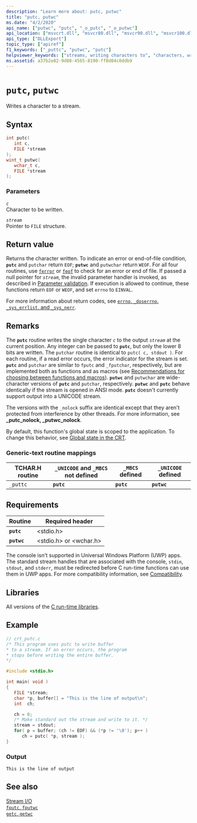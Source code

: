 ```yaml
---
description: "Learn more about: putc, putwc"
title: "putc, putwc"
ms.date: "4/2/2020"
api_name: ["putwc", "putc", "_o_putc", "_o_putwc"]
api_location: ["msvcrt.dll", "msvcr80.dll", "msvcr90.dll", "msvcr100.dll", "msvcr100_clr0400.dll", "msvcr110.dll", "msvcr110_clr0400.dll", "msvcr120.dll", "msvcr120_clr0400.dll", "ucrtbase.dll", "api-ms-win-crt-stdio-l1-1-0.dll"]
api_type: ["DLLExport"]
topic_type: ["apiref"]
f1_keywords: ["_puttc", "putwc", "putc"]
helpviewer_keywords: ["streams, writing characters to", "characters, writing", "putwc function", "putc function", "_puttc function", "puttc function"]
ms.assetid: a37b2e82-9d88-4565-8190-ff8d04c0ddb9
---
```

# `putc`, `putwc`

Writes a character to a stream.

## Syntax

```C
int putc(
   int c,
   FILE *stream
);
wint_t putwc(
   wchar_t c,
   FILE *stream
);
```

### Parameters

*`c`*\
Character to be written.

*`stream`*\
Pointer to `FILE` structure.

## Return value

Returns the character written. To indicate an error or end-of-file condition, **`putc`** and `putchar` return `EOF`; **`putwc`** and `putwchar` return `WEOF`. For all four routines, use [`ferror`](ferror.md) or [`feof`](feof.md) to check for an error or end of file. If passed a null pointer for *`stream`*, the invalid parameter handler is invoked, as described in [Parameter validation](../parameter-validation.md). If execution is allowed to continue, these functions return `EOF` or `WEOF`, and set `errno` to `EINVAL`.

For more information about return codes, see [`errno`, `_doserrno`, `_sys_errlist`, and `_sys_nerr`](../errno-doserrno-sys-errlist-and-sys-nerr.md).

## Remarks

The **`putc`** routine writes the single character *`c`* to the output *`stream`* at the current position. Any integer can be passed to **`putc`**, but only the lower 8 bits are written. The `putchar` routine is identical to `putc( c, stdout )`. For each routine, if a read error occurs, the error indicator for the stream is set. **`putc`** and `putchar` are similar to `fputc` and `_fputchar`, respectively, but are implemented both as functions and as macros (see [Recommendations for choosing between functions and macros](../recommendations-for-choosing-between-functions-and-macros.md)). **`putwc`** and `putwchar` are wide-character versions of **`putc`** and `putchar`, respectively. **`putwc`** and **`putc`** behave identically if the stream is opened in ANSI mode. **`putc`** doesn't currently support output into a UNICODE stream.

The versions with the `_nolock` suffix are identical except that they aren't protected from interference by other threads. For more information, see **_putc_nolock, _putwc_nolock**.

By default, this function's global state is scoped to the application. To change this behavior, see [Global state in the CRT](../global-state.md).

### Generic-text routine mappings

| TCHAR.H routine | `_UNICODE` and `_MBCS` not defined | `_MBCS` defined | `_UNICODE` defined |
|---|---|---|---|
| `_puttc` | **`putc`** | **`putc`** | **`putwc`** |

## Requirements

| Routine | Required header |
|---|---|
| **`putc`** | \<stdio.h> |
| **`putwc`** | \<stdio.h> or \<wchar.h> |

The console isn't supported in Universal Windows Platform (UWP) apps. The standard stream handles that are associated with the console, `stdin`, `stdout`, and `stderr`, must be redirected before C run-time functions can use them in UWP apps. For more compatibility information, see [Compatibility](../compatibility.md).

## Libraries

All versions of the [C run-time libraries](../crt-library-features.md).

## Example

```C
// crt_putc.c
/* This program uses putc to write buffer
* to a stream. If an error occurs, the program
* stops before writing the entire buffer.
*/

#include <stdio.h>

int main( void )
{
   FILE *stream;
   char *p, buffer[] = "This is the line of output\n";
   int  ch;

   ch = 0;
   /* Make standard out the stream and write to it. */
   stream = stdout;
   for( p = buffer; (ch != EOF) && (*p != '\0'); p++ )
      ch = putc( *p, stream );
}
```

### Output

```Output
This is the line of output
```

## See also

[Stream I/O](../stream-i-o.md)\
[`fputc`, `fputwc`](fputc-fputwc.md)\
[`getc`, `getwc`](getc-getwc.md)
